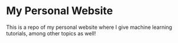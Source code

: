 # My Personal Website

This is a repo of my personal website where I give machine learning tutorials, among other topics as well!

